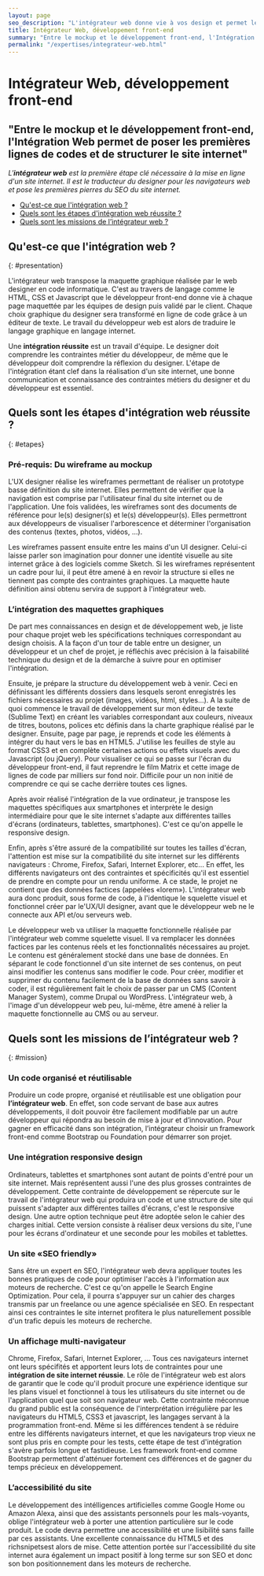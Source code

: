 ```yaml
---
layout: page
seo_description: "L'intégrateur web donne vie à vos design et permet les premières intérations sur la toile en quelques lignes de code."
title: Intégrateur Web, développement front-end
summary: "Entre le mockup et le développement front-end, l'Intégration Web permet de poser les premières lignes de codes et de structurer le site internet"
permalink: "/expertises/integrateur-web.html"
---
```


# Intégrateur Web, développement front-end

## "Entre le mockup et le développement front-end, l'Intégration Web permet de poser les premières lignes de codes et de structurer le site internet"

*L'**intégrateur web** est la première étape clé nécessaire à la mise en ligne d'un site internet. Il est le traducteur du designer pour les navigateurs web et pose les premières pierres du SEO du site internet.*

- [Qu'est-ce que l'intégration web ?](#presentation)
- [Quels sont les étapes d'intégration web réussite ?](#etapes)
- [Quels sont les missions de l’intégrateur web ?](#mission)

## Qu'est-ce que l'intégration web ?
{:  #presentation}

L'intégrateur web transpose la maquette graphique réalisée par le web designer en code informatique. C'est au travers de langage comme le HTML, CSS et Javascript que le développeur front-end donne vie à chaque page maquettée par les équipes de design puis validé par le client. Chaque choix graphique du designer sera transformé en ligne de code grâce à un éditeur de texte. Le travail du développeur web est alors de traduire le langage graphique en langage internet.

Une **intégration réussite** est un travail d'équipe. Le designer doit comprendre les contraintes métier du développeur, de même que le développeur doit comprendre la réflexion du designer. L'étape de l'intégration étant clef dans la réalisation d'un site internet, une bonne communication et connaissance des contraintes métiers du designer et du développeur est essentiel.

## Quels sont les étapes d'intégration web réussite ?
{: #etapes}

### Pré-requis: Du wireframe au mockup

L'UX designer réalise les wireframes permettant de réaliser un prototype basse définition du site internet. Elles permettent de vérifier que la navigation est comprise par l'utilisateur final du site internet ou de l'application. Une fois validées, les wireframes sont des documents de référence pour le(s) designer(s) et le(s) développeur(s). Elles permettront aux développeurs de visualiser l'arborescence et déterminer l'organisation des contenus (textes, photos, vidéos, …).

Les wireframes passent ensuite entre les mains d'un UI designer. Celui-ci laisse parler son imagination pour donner une identité visuelle au site internet grâce à des logiciels comme Sketch. Si les wireframes représentent un cadre pour lui, il peut être amené à en revoir la structure si elles ne tiennent pas compte des contraintes graphiques. La maquette haute définition ainsi obtenu servira de support à l'intégrateur web.

### L’intégration des maquettes graphiques

De part mes connaissances en design et de développement web, je liste pour chaque projet web les spécifications techniques correspondant au design choisis. A la façon d'un tour de table entre un designer, un développeur et un chef de projet, je réfléchis avec précision à la faisabilité technique du design et de la démarche à suivre pour en optimiser l'intégration.

Ensuite, je prépare la structure du développement web à venir. Ceci en définissant les différents dossiers dans lesquels seront enregistrés les fichiers nécessaires au projet (images, vidéos, html, styles...). A la suite de quoi commence le travail de développement sur mon éditeur de texte (Sublime Text) en créant les variables correspondant aux couleurs, niveaux de titres, boutons, polices etc définis dans la charte graphique réalisé par le designer. Ensuite, page par page, je reprends et code les éléments à intégrer du haut vers le bas en HTML5. J'utilise les feuilles de style au format CSS3 et en complète certaines actions ou effets visuels avec du Javascript (ou jQuery). Pour visualiser ce qui se passe sur l'écran du développeur front-end, il faut reprendre le film Matrix et cette image de lignes de code par milliers sur fond noir. Difficile pour un non initié de comprendre ce qui se cache derrière toutes ces lignes.

Après avoir réalisé l'intégration de la vue ordinateur, je transpose les maquettes spécifiques aux smartphones et interprète le design intermédiaire pour que le site internet s'adapte aux différentes tailles d'écrans (ordinateurs, tablettes, smartphones). C'est ce qu'on appelle le responsive design.

Enfin, après s'être assuré de la compatibilité sur toutes les tailles d'écran, l'attention est mise sur la compatibilité du site internet sur les différents navigateurs : Chrome, Firefox, Safari, Internet Explorer, etc... En effet, les différents navigateurs ont des contraintes et spécificités qu'il est essentiel de prendre en compte pour un rendu uniforme. A ce stade, le projet ne contient que des données factices (appelées «lorem»). L'intégrateur web aura donc produit, sous forme de code, à l'identique le squelette visuel et fonctionnel créer par le'UX/UI designer, avant que le développeur web ne le connecte aux API et/ou serveurs web.

Le développeur web va utiliser la maquette fonctionnelle réalisée par l'intégrateur web comme squelette visuel. Il va remplacer les données factices par les contenus réels et les fonctionnalités nécessaires au projet. Le contenu est généralement stocké dans une base de données. En séparant le code fonctionnel d'un site internet de ses contenus, on peut ainsi modifier les contenus sans modifier le code. Pour créer, modifier et supprimer du contenu facilement de la base de données sans savoir à coder, il est régulièrement fait le choix de passer par un CMS (Content Manager System), comme Drupal ou WordPress. L'intégrateur web, à l'image d'un développeur web peu, lui-même, être amené à relier la maquette fonctionnelle au CMS ou au serveur.

## Quels sont les missions de l’intégrateur web ?
{: #mission}

### Un code organisé et réutilisable

Produire un code propre, organisé et réutilisable est une obligation pour **l’intégrateur web**. En effet, son code servant de base aux autres développements, il doit pouvoir être facilement modifiable par un autre développeur qui répondra au besoin de mise à jour et d’innovation. Pour gagner en efficacité dans son intégration, l’intégrateur choisir un framework front-end comme Bootstrap ou Foundation pour démarrer son projet.

### Une intégration responsive design

Ordinateurs, tablettes et smartphones sont autant de points d'entré pour un site internet. Mais représentent aussi l'une des plus grosses contraintes de développement. Cette contrainte de développement se répercute sur le travail de l'intégrateur web qui produira un code et une structure de site qui puissent s'adapter aux différentes tailles d'écrans, c'est le responsive design. Une autre option technique peut être adoptée selon le cahier des charges initial. Cette version consiste à réaliser deux versions du site, l'une pour les écrans d'ordinateur et une seconde pour les mobiles et tablettes.

### Un site «SEO friendly»

Sans être un expert en SEO, l'intégrateur web devra appliquer toutes les bonnes pratiques de code pour optimiser l'accès à l'information aux moteurs de recherche. C'est ce qu'on appelle le Search Engine Optimization. Pour cela, il pourra s'appuyer sur un cahier des charges transmis par un freelance ou une agence spécialisée en SEO. En respectant ainsi ces contraintes le site internet profitera le plus naturellement possible d'un trafic depuis les moteurs de recherche.


### Un affichage multi-navigateur

Chrome, Firefox, Safari, Internet Explorer, ... Tous ces navigateurs internet ont leurs spécifités et apportent leurs lots de contraintes pour une **intégration de site internet réussie**. Le rôle de l'intégrateur web est alors de garantir que le code qu'il produit procure une expérience identique sur les plans visuel et fonctionnel à tous les utilisateurs du site internet ou de l'application quel que soit son navigateur web. Cette contrainte méconnue du grand public est la conséquence de l'interprétation irrégulière par les navigateurs du HTML5, CSS3 et javascript, les langages servant à la programmation front-end. Même si les différences tendent à se réduire entre les différents navigateurs internet, et que les navigateurs trop vieux ne sont plus pris en compte pour les tests, cette étape de test d'intégration s'avère parfois longue et fastidieuse. Les framework front-end comme Bootstrap permettent d'atténuer fortement ces différences et de gagner du temps précieux en développement.

### L’accessibilité du site

Le développement des intélligences artificielles comme Google Home ou Amazon Alexa, ainsi que des assistants personnels pour les mals-voyants, oblige l'intégrateur web à porter une attention particulière sur le code produit. Le code devra permettre une accessibilité et une lisibilité sans faille par ces assistants. Une excellente connaissance du HTML5 et des richsnipetsest alors de mise. Cette attention portée sur l'accessibilité du site internet aura également un impact positif à long terme sur son SEO et donc son bon positionnement dans les moteurs de recherche.
